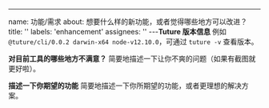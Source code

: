 ---
name: 功能/需求
about: 想要什么样的新功能，或者觉得哪些地方可以改进？
title: ''
labels: 'enhancement'
assignees: ''
---**Tuture 版本信息**
例如 `@tuture/cli/0.0.2 darwin-x64 node-v12.10.0`，可通过 `tuture -v` 查看版本。

**对目前工具的哪些地方不满意？**
简要地描述一下让你不爽的问题（如果有截图就更好啦）。

**描述一下你期望的功能**
简要地描述一下你所期望的功能，或者更理想的解决方案。

